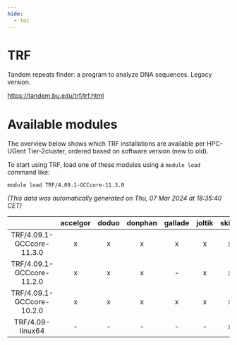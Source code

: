 ```yaml
---
hide:
  - toc
---
```


TRF
===


Tandem repeats finder: a program to analyze DNA sequences. Legacy version.

https://tandem.bu.edu/trf/trf.html
# Available modules


The overview below shows which TRF installations are available per HPC-UGent Tier-2cluster, ordered based on software version (new to old).

To start using TRF, load one of these modules using a `module load` command like:

```shell
module load TRF/4.09.1-GCCcore-11.3.0
```

*(This data was automatically generated on Thu, 07 Mar 2024 at 18:35:40 CET)*  

| |accelgor|doduo|donphan|gallade|joltik|skitty|
| :---: | :---: | :---: | :---: | :---: | :---: | :---: |
|TRF/4.09.1-GCCcore-11.3.0|x|x|x|x|x|x|
|TRF/4.09.1-GCCcore-11.2.0|x|x|x|-|x|x|
|TRF/4.09.1-GCCcore-10.2.0|x|x|x|x|x|x|
|TRF/4.09-linux64|-|-|-|-|-|x|
